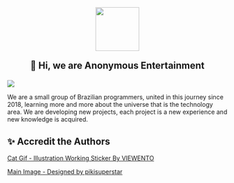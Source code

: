 <h2>
    <div align="center">
        <img src="https://media1.giphy.com/media/yTFemEJxmeW2YLOT6p/giphy.gif?cid=ecf05e47dei279yguo6t18ghr4de1lf4qv02njy07mqwon24&rid=giphy.gif&ct=s" width="100">
    </div>
    <p align="center">
        👋 Hi, we are Anonymous Entertainment
    </p>
</h2>

<p target="center">
    <img src="https://i.imgur.com/FT2SQQ2.png"/>
</p>

We are a small group of Brazilian programmers, united in this journey since 2018, learning more and more about the universe that is the technology area. We are developing new projects, each project is a new experience and new knowledge is acquired.

<h2>
    ✨ Accredit the Authors
</h2>

[Cat Gif - Illustration Working Sticker By VIEWENTO](https://giphy.com/stickers/viewento-cats-computer-laptop-yTFemEJxmeW2YLOT6p)

[Main Image - Designed by pikisuperstar](http://www.freepik.com)
